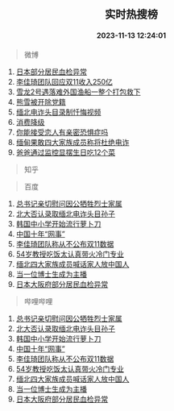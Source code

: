<div align="center"><h2>实时热搜榜</h2><h4>2023-11-13 12:24:01</h4></div>

> 微博  

1. [日本部分居民血检异常](https://s.weibo.com/weibo?q=%23%E6%97%A5%E6%9C%AC%E9%83%A8%E5%88%86%E5%B1%85%E6%B0%91%E8%A1%80%E6%A3%80%E5%BC%82%E5%B8%B8%23&t=31&band_rank=1&Refer=top)<br />
2. [李佳琦团队回应双11收入250亿](https://s.weibo.com/weibo?q=%23%E6%9D%8E%E4%BD%B3%E7%90%A6%E5%9B%A2%E9%98%9F%E5%9B%9E%E5%BA%94%E5%8F%8C11%E6%94%B6%E5%85%A5250%E4%BA%BF%23&t=31&band_rank=2&Refer=top)<br />
3. [雪龙2号遇落难外国渔船一整个打包救下](https://s.weibo.com/weibo?q=%23%E9%9B%AA%E9%BE%992%E5%8F%B7%E9%81%87%E8%90%BD%E9%9A%BE%E5%A4%96%E5%9B%BD%E6%B8%94%E8%88%B9%E4%B8%80%E6%95%B4%E4%B8%AA%E6%89%93%E5%8C%85%E6%95%91%E4%B8%8B%23&t=31&band_rank=3&Refer=top)<br />
4. [熊雪被开除党籍](https://s.weibo.com/weibo?q=%23%E7%86%8A%E9%9B%AA%E8%A2%AB%E5%BC%80%E9%99%A4%E5%85%9A%E7%B1%8D%23&t=31&band_rank=4&Refer=top)<br />
5. [缅北电诈头目录制忏悔视频](https://s.weibo.com/weibo?q=%23%E7%BC%85%E5%8C%97%E7%94%B5%E8%AF%88%E5%A4%B4%E7%9B%AE%E5%BD%95%E5%88%B6%E5%BF%8F%E6%82%94%E8%A7%86%E9%A2%91%23&t=31&band_rank=5&Refer=top)<br />
6. [消费降级](https://s.weibo.com/weibo?q=%E6%B6%88%E8%B4%B9%E9%99%8D%E7%BA%A7&t=31&band_rank=6&Refer=top)<br />
7. [你能接受恋人有亲密恐惧症吗](https://s.weibo.com/weibo?q=%23%E4%BD%A0%E8%83%BD%E6%8E%A5%E5%8F%97%E6%81%8B%E4%BA%BA%E6%9C%89%E4%BA%B2%E5%AF%86%E6%81%90%E6%83%A7%E7%97%87%E5%90%97%23&t=31&band_rank=7&Refer=top)<br />
8. [缅甸果敢四大家族成员称将杜绝电诈](https://s.weibo.com/weibo?q=%23%E7%BC%85%E7%94%B8%E6%9E%9C%E6%95%A2%E5%9B%9B%E5%A4%A7%E5%AE%B6%E6%97%8F%E6%88%90%E5%91%98%E7%A7%B0%E5%B0%86%E6%9D%9C%E7%BB%9D%E7%94%B5%E8%AF%88%23&t=31&band_rank=8&Refer=top)<br />
9. [爸爸通过监控显摆生日吃12个菜](https://s.weibo.com/weibo?q=%23%E7%88%B8%E7%88%B8%E9%80%9A%E8%BF%87%E7%9B%91%E6%8E%A7%E6%98%BE%E6%91%86%E7%94%9F%E6%97%A5%E5%90%8312%E4%B8%AA%E8%8F%9C%23&t=31&band_rank=9&Refer=top)<br />

> 知乎  


> 百度  

1. [总书记亲切慰问因公牺牲烈士家属](https://www.baidu.com/s?wd=%E6%80%BB%E4%B9%A6%E8%AE%B0%E4%BA%B2%E5%88%87%E6%85%B0%E9%97%AE%E5%9B%A0%E5%85%AC%E7%89%BA%E7%89%B2%E7%83%88%E5%A3%AB%E5%AE%B6%E5%B1%9E&sa=fyb_news&rsv_dl=fyb_news)<br />
2. [北大否认录取缅北电诈头目孙子](https://www.baidu.com/s?wd=%E5%8C%97%E5%A4%A7%E5%90%A6%E8%AE%A4%E5%BD%95%E5%8F%96%E7%BC%85%E5%8C%97%E7%94%B5%E8%AF%88%E5%A4%B4%E7%9B%AE%E5%AD%99%E5%AD%90&sa=fyb_news&rsv_dl=fyb_news)<br />
3. [韩国中小学开始流行萝卜刀](https://www.baidu.com/s?wd=%E9%9F%A9%E5%9B%BD%E4%B8%AD%E5%B0%8F%E5%AD%A6%E5%BC%80%E5%A7%8B%E6%B5%81%E8%A1%8C%E8%90%9D%E5%8D%9C%E5%88%80&sa=fyb_news&rsv_dl=fyb_news)<br />
4. [中国十年“网事”](https://www.baidu.com/s?wd=%E4%B8%AD%E5%9B%BD%E5%8D%81%E5%B9%B4%E2%80%9C%E7%BD%91%E4%BA%8B%E2%80%9D&sa=fyb_news&rsv_dl=fyb_news)<br />
5. [李佳琦团队称从不公布双11数据](https://www.baidu.com/s?wd=%E6%9D%8E%E4%BD%B3%E7%90%A6%E5%9B%A2%E9%98%9F%E7%A7%B0%E4%BB%8E%E4%B8%8D%E5%85%AC%E5%B8%83%E5%8F%8C11%E6%95%B0%E6%8D%AE&sa=fyb_news&rsv_dl=fyb_news)<br />
6. [54岁教授吃饭太认真带火冷门专业](https://www.baidu.com/s?wd=54%E5%B2%81%E6%95%99%E6%8E%88%E5%90%83%E9%A5%AD%E5%A4%AA%E8%AE%A4%E7%9C%9F%E5%B8%A6%E7%81%AB%E5%86%B7%E9%97%A8%E4%B8%93%E4%B8%9A&sa=fyb_news&rsv_dl=fyb_news)<br />
7. [缅北四大家族成员喊话家人放中国人](https://www.baidu.com/s?wd=%E7%BC%85%E5%8C%97%E5%9B%9B%E5%A4%A7%E5%AE%B6%E6%97%8F%E6%88%90%E5%91%98%E5%96%8A%E8%AF%9D%E5%AE%B6%E4%BA%BA%E6%94%BE%E4%B8%AD%E5%9B%BD%E4%BA%BA&sa=fyb_news&rsv_dl=fyb_news)<br />
8. [当一位博士生成为主播](https://www.baidu.com/s?wd=%E5%BD%93%E4%B8%80%E4%BD%8D%E5%8D%9A%E5%A3%AB%E7%94%9F%E6%88%90%E4%B8%BA%E4%B8%BB%E6%92%AD&sa=fyb_news&rsv_dl=fyb_news)<br />
9. [日本大阪府部分居民血检异常](https://www.baidu.com/s?wd=%E6%97%A5%E6%9C%AC%E5%A4%A7%E9%98%AA%E5%BA%9C%E9%83%A8%E5%88%86%E5%B1%85%E6%B0%91%E8%A1%80%E6%A3%80%E5%BC%82%E5%B8%B8&sa=fyb_news&rsv_dl=fyb_news)<br />

> 哔哩哔哩  

1. [总书记亲切慰问因公牺牲烈士家属](https://www.baidu.com/s?wd=%E6%80%BB%E4%B9%A6%E8%AE%B0%E4%BA%B2%E5%88%87%E6%85%B0%E9%97%AE%E5%9B%A0%E5%85%AC%E7%89%BA%E7%89%B2%E7%83%88%E5%A3%AB%E5%AE%B6%E5%B1%9E&sa=fyb_news&rsv_dl=fyb_news)<br />
2. [北大否认录取缅北电诈头目孙子](https://www.baidu.com/s?wd=%E5%8C%97%E5%A4%A7%E5%90%A6%E8%AE%A4%E5%BD%95%E5%8F%96%E7%BC%85%E5%8C%97%E7%94%B5%E8%AF%88%E5%A4%B4%E7%9B%AE%E5%AD%99%E5%AD%90&sa=fyb_news&rsv_dl=fyb_news)<br />
3. [韩国中小学开始流行萝卜刀](https://www.baidu.com/s?wd=%E9%9F%A9%E5%9B%BD%E4%B8%AD%E5%B0%8F%E5%AD%A6%E5%BC%80%E5%A7%8B%E6%B5%81%E8%A1%8C%E8%90%9D%E5%8D%9C%E5%88%80&sa=fyb_news&rsv_dl=fyb_news)<br />
4. [中国十年“网事”](https://www.baidu.com/s?wd=%E4%B8%AD%E5%9B%BD%E5%8D%81%E5%B9%B4%E2%80%9C%E7%BD%91%E4%BA%8B%E2%80%9D&sa=fyb_news&rsv_dl=fyb_news)<br />
5. [李佳琦团队称从不公布双11数据](https://www.baidu.com/s?wd=%E6%9D%8E%E4%BD%B3%E7%90%A6%E5%9B%A2%E9%98%9F%E7%A7%B0%E4%BB%8E%E4%B8%8D%E5%85%AC%E5%B8%83%E5%8F%8C11%E6%95%B0%E6%8D%AE&sa=fyb_news&rsv_dl=fyb_news)<br />
6. [54岁教授吃饭太认真带火冷门专业](https://www.baidu.com/s?wd=54%E5%B2%81%E6%95%99%E6%8E%88%E5%90%83%E9%A5%AD%E5%A4%AA%E8%AE%A4%E7%9C%9F%E5%B8%A6%E7%81%AB%E5%86%B7%E9%97%A8%E4%B8%93%E4%B8%9A&sa=fyb_news&rsv_dl=fyb_news)<br />
7. [缅北四大家族成员喊话家人放中国人](https://www.baidu.com/s?wd=%E7%BC%85%E5%8C%97%E5%9B%9B%E5%A4%A7%E5%AE%B6%E6%97%8F%E6%88%90%E5%91%98%E5%96%8A%E8%AF%9D%E5%AE%B6%E4%BA%BA%E6%94%BE%E4%B8%AD%E5%9B%BD%E4%BA%BA&sa=fyb_news&rsv_dl=fyb_news)<br />
8. [当一位博士生成为主播](https://www.baidu.com/s?wd=%E5%BD%93%E4%B8%80%E4%BD%8D%E5%8D%9A%E5%A3%AB%E7%94%9F%E6%88%90%E4%B8%BA%E4%B8%BB%E6%92%AD&sa=fyb_news&rsv_dl=fyb_news)<br />
9. [日本大阪府部分居民血检异常](https://www.baidu.com/s?wd=%E6%97%A5%E6%9C%AC%E5%A4%A7%E9%98%AA%E5%BA%9C%E9%83%A8%E5%88%86%E5%B1%85%E6%B0%91%E8%A1%80%E6%A3%80%E5%BC%82%E5%B8%B8&sa=fyb_news&rsv_dl=fyb_news)<br />
